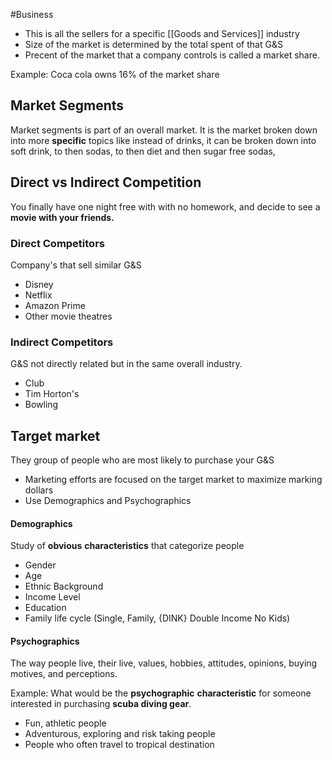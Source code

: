 #Business 
- This is all the sellers for a specific [[Goods and Services]] industry
- Size of the market is determined by the total spent of that G&S
- Precent of the market that a company controls is called a market share.
  
Example:
 Coca cola owns 16% of the market share

## Market Segments
Market segments is part of an overall market.
It is the market broken down into more **specific** topics like instead of  drinks, it can be broken down into soft drink, to then sodas, to then diet and then sugar free sodas,
## Direct vs Indirect Competition
You finally have one night free with with no homework, and decide to see a **movie with your friends.**
### Direct Competitors
Company's that sell similar G&S 
- Disney
- Netflix
- Amazon Prime
- Other movie theatres
### Indirect Competitors
G&S not directly related but in the same overall industry.
- Club
- Tim Horton's
- Bowling
## Target market
They group of people who are most likely to purchase your G&S

- Marketing efforts are focused on the target market to maximize marking dollars
- Use Demographics and Psychographics
#### Demographics
Study of **obvious** **characteristics** that categorize people
- Gender
- Age
- Ethnic Background
- Income Level
- Education
- Family life cycle (Single, Family, {DINK} Double Income No Kids)
#### Psychographics
The way people live, their live, values, hobbies, attitudes, opinions,  buying motives, and perceptions.

Example: What would be the **psychographic** **characteristic** for someone interested in purchasing **scuba diving gear**.
- Fun, athletic people
- Adventurous, exploring and risk taking people
- People who often travel to tropical destination